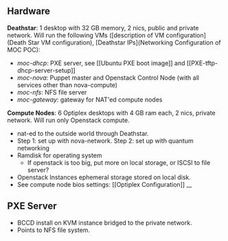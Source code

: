 ## Hardware
__Deathstar__: 1 desktop with 32 GB memory, 2 nics, public and private network. Will run the following VMs ([description of VM configuration](Death Star VM configuration), [Deathstar IPs](Networking Configuration of MOC POC):

* _moc-dhcp_: PXE server, see [[Ubuntu PXE boot image]] and [[PXE-tftp-dhcp-server-setup]]
* _moc-nova_: Puppet master and Openstack Control Node (with all services other than nova-compute)
* _moc-nfs_: NFS file server
* _moc-gateway_: gateway for NAT'ed compute nodes

__Compute Nodes__: 6 Optiplex desktops with 4 GB ram each, 2 nics, private network. Will run only Openstack compute. 

* nat-ed to the outside world through Deathstar. 
* Step 1: set up with nova-network. Step 2: set up with quantum networking
* Ramdisk for operating system
  * If openstack is too big, put more on local storage, or ISCSI to file server?
* Openstack Instances ephemeral storage stored on local disk.
* See compute node bios settings: [[Optiplex Configuration]]
__


## PXE Server
* BCCD install on KVM instance bridged to the private network. 
* Points to NFS file system.
